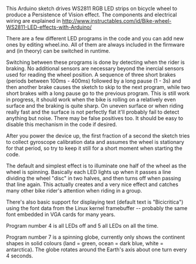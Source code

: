 This Arduino sketch drives WS2811 RGB LED strips on bicycle wheel to
produce a Persistence of Vision effect.  The components and
electrical wiring are explained in
http://www.instructables.com/id/Bike-wheel-WS2811-LED-effects-with-Arduino/

There are a few different LED programs in the code and you can add
new ones by editing wheel.ino.  All of them are always included in the
firmware and (in theory) can be switched in runtime.

Switching between these programs is done by detecting when the rider is
braking.  No additional sensors are necessary beyond the inercial sensors
used for reading the wheel position.  A sequence of three short brakes
(periods between 100ms - 400ms) followed by a long pause (1 - 3s) and then
another brake causes the sketch to skip to the next program, while two
short brakes with a long pause go to the previous program.  This is still
work in progress, it should work when the bike is rolling on a relatively
even surface and the braking is quite sharp.  On uneven surface or when
riding really fast and the surface is not perfectly flat it'll probably
fail to detect anything but noise.  There may be false positives too.  It
should be easy to disable this mechanism in the code if desired.

After you power the device up, the first fraction of a second the sketch
tries to collect gyroscope calibration data and assumes the wheel is
stationary for that period, so try to keep it still for a short moment when
starting the code.

The default and simplest effect is to illuminate one half of the wheel
as the wheel is spinning.  Basically each LED lights up when it passes
a line dividing the wheel "disc" in two halves, and then turns off when
passing that line again.  This actually creates and a very nice effect
and catches many other bike rider's attention when riding in a group.

There's also basic support for displaying text (default text is
"Bicicritica") using the font data from the Linux kernel framebuffer
-- probably the same font embedded in VGA cards for many years.

Program number 4 is all LEDs off and 5 all LEDs on all the time.

Program number 7 is a spinning globe, currently only shows the continent
shapes in solid colours (land = green, ocean = dark blue, white =
antarctica).  The globe rotates around the Earth's axis about one turn
every 4 seconds.
